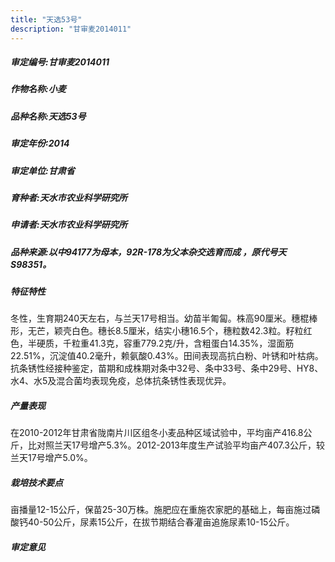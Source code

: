 ```yaml
---
title: "天选53号"
description: "甘审麦2014011"
---
```

##### 审定编号:甘审麦2014011

##### 作物名称:小麦

##### 品种名称:天选53号

##### 审定年份:2014

##### 审定单位:甘肃省

##### 育种者:天水市农业科学研究所

##### 申请者:天水市农业科学研究所

##### 品种来源:以中94177为母本，92R-178为父本杂交选育而成 ，原代号天S98351。

##### 特征特性
冬性，生育期240天左右，与兰天17号相当。幼苗半匍匐。株高90厘米。穗棍棒形，无芒，颖壳白色。穗长8.5厘米，结实小穗16.5个，穗粒数42.3粒。籽粒红色，半硬质，千粒重41.3克，容重779.2克/升，含粗蛋白14.35%，湿面筋22.51%，沉淀值40.2毫升，赖氨酸0.43%。田间表现高抗白粉、叶锈和叶枯病。抗条锈性经接种鉴定，苗期和成株期对条中32号、条中33号、条中29号、HY8、水4、水5及混合菌均表现免疫，总体抗条锈性表现优异。

##### 产量表现
在2010-2012年甘肃省陇南片川区组冬小麦品种区域试验中，平均亩产416.8公斤，比对照兰天17号增产5.3%。2012-2013年度生产试验平均亩产407.3公斤，较兰天17号增产5.0%。

##### 栽培技术要点
亩播量12-15公斤，保苗25-30万株。施肥应在重施农家肥的基础上，每亩施过磷酸钙40-50公斤，尿素15公斤，在拔节期结合春灌亩追施尿素10-15公斤。

##### 审定意见

